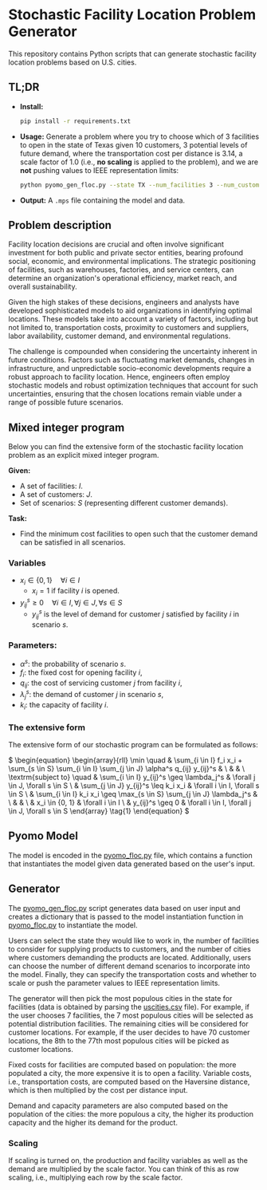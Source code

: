 # Stochastic Facility Location Problem Generator
This repository contains Python scripts that can generate stochastic facility location problems based on U.S. cities.

## TL;DR

- **Install:**
   ```bash
   pip install -r requirements.txt
   ```
- **Usage:** Generate a problem where you try to choose which of 3 facilities to open in the state of Texas given 10 customers, 3 potential levels of future demand, where the transportation cost per distance is 3.14, a scale factor of 1.0 (i.e., **no scaling** is applied to the problem), and we are **not** pushing values to IEEE representation limits:
   ```sh
   python pyomo_gen_floc.py --state TX --num_facilities 3 --num_customers 10 --num_scenarios 3 --cost_per_distance 3.14 --scale_factor 1.0 --ieee_limit False
   ```
- **Output:** A `.mps` file containing the model and data.


## Problem description
Facility location decisions are crucial and often involve significant investment for both public and private sector entities, bearing profound social, economic, and environmental implications. 
The strategic positioning of facilities, such as warehouses, factories, and service centers, can determine an organization's operational efficiency, market reach, and overall sustainability.

Given the high stakes of these decisions, engineers and analysts have developed sophisticated models to aid organizations in identifying optimal locations. 
These models take into account a variety of factors, including but not limited to, transportation costs, proximity to customers and suppliers, labor availability, customer demand, and environmental regulations.

The challenge is compounded when considering the uncertainty inherent in future conditions. 
Factors such as fluctuating market demands, changes in infrastructure, and unpredictable socio-economic developments require a robust approach to facility location. 
Hence, engineers often employ stochastic models and robust optimization techniques that account for such uncertainties, ensuring that the chosen locations remain viable under a range of possible future scenarios.


## Mixed integer program
Below you can find the extensive form of the stochastic facility location problem as an explicit mixed integer program. 

**Given:** 
* A set of facilities: $I$.
* A set of customers: $J$.
* Set of scenarios: $S$ (representing different customer demands).

**Task:** 
* Find the minimum cost facilities to open such that the customer demand can be satisfied in all scenarios.

### Variables
* $x_i \in \{0, 1\} \quad \forall i \in I$
    * $x_i = 1$ if facility $i$ is opened.
* $y_{ij}^s \geq 0 \quad \forall i \in I, \forall j \in J, \forall s \in S$
    * $y_{ij}^s$ is the level of demand for customer $j$ satisfied by facility $i$ in scenario $s$.

### Parameters:
* $\alpha^s$: the probability of scenario $s$.
* $f_i$: the fixed cost for opening facility $i$,
* $q_{ij}$: the cost of servicing customer $j$ from facility $i$,
* $\lambda_j^s$: the demand of customer $j$ in scenario $s$,
* $k_i:$ the capacity of facility $i$.

### The extensive form
The extensive form of our stochastic program can be formulated as follows:

$
\begin{equation}
\begin{array}{rll}
 \min \quad & \sum_{i \in I} f_i x_i + \sum_{s \in S} \sum_{i \in I} \sum_{j \in J} \alpha^s q_{ij} y_{ij}^s & \\
 & &  \\
 \textrm{subject to} \quad & \sum_{i \in I} y_{ij}^s \geq \lambda_j^s & \forall j \in J, \forall s \in S \\
 & \sum_{j \in J} y_{ij}^s \leq k_i x_i & \forall i \in I, \forall s \in S \\
 & \sum_{i \in I} k_i x_i \geq \max_{s \in S} \sum_{j \in J} \lambda_j^s & \\
 & &  \\
 & x_i \in \{0, 1\} & \forall i \in I \\
 & y_{ij}^s \geq 0 & \forall i \in I, \forall j \in J, \forall s \in S
\end{array} \tag{1}
\end{equation}
$


## Pyomo Model
The model is encoded in the [pyomo_floc.py](pyomo_floc.py) file, which contains a function that instantiates the model given data generated based on the user's input.


## Generator
The [pyomo_gen_floc.py](pyomo_gen_floc.py) script generates data based on user input and creates a dictionary that is passed to the model instantiation function in [pyomo_floc.py](pyomo_floc.py) to instantiate the model.

Users can select the state they would like to work in, the number of facilities to consider for supplying products to customers, and the number of cities where customers demanding the products are located. Additionally, users can choose the number of different demand scenarios to incorporate into the model. Finally, they can specify the transportation costs and whether to scale or push the parameter values to IEEE representation limits.

The generator will then pick the most populous cities in the state for facilities (data is obtained by parsing the [uscities.csv](uscities.csv) file). For example, if the user chooses 7 facilities, the 7 most populous cities will be selected as potential distribution facilities. The remaining cities will be considered for customer locations. For example, if the user decides to have 70 customer locations, the 8th to the 77th most populous cities will be picked as customer locations.

Fixed costs for facilities are computed based on population: the more populated a city, the more expensive it is to open a facility. Variable costs, i.e., transportation costs, are computed based on the Haversine distance, which is then multiplied by the cost per distance input.

Demand and capacity parameters are also computed based on the population of the cities: the more populous a city, the higher its production capacity and the higher its demand for the product.

### Scaling
If scaling is turned on, the production and facility variables as well as the demand are multiplied by the scale factor. You can think of this as row scaling, i.e., multiplying each row by the scale factor.
